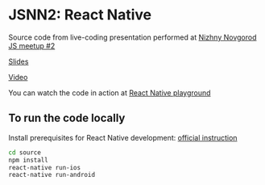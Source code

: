 # JSNN2: React Native

Source code from live-coding presentation performed at [Nizhny Novgorod JS meetup #2](http://www.it52.info/events/2016-02-27-js-nn-2)

[Slides](http://slides.com/sergeysmyshlyaev/deck/)

[Video](https://www.youtube.com/watch?v=FLSrZwPYWeg)

You can watch the code in action at [React Native playground](https://rnplay.org/apps/x_g_ew)

## To run the code locally

Install prerequisites for React Native development: [official instruction](https://facebook.github.io/react-native/docs/getting-started.html#Requirements)

```bash
cd source
npm install
react-native run-ios
react-native run-android
```

